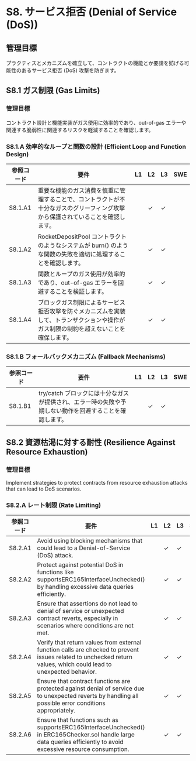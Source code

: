 # S8. サービス拒否 (Denial of Service (DoS))

## 管理目標
プラクティスとメカニズムを確立して、コントラクトの機能とか要請を妨げる可能性のあるサービス拒否 (DoS) 攻撃を防ぎます。


## S8.1 ガス制限 (Gas Limits)

### 管理目標
コントラクト設計と機能実装がガス使用に効率的であり、out-of-gas エラーや関連する脆弱性に関連するリスクを軽減することを確認します。

### S8.1.A 効率的なループと関数の設計 (Efficient Loop and Function Design)

| 参照コード   | 要件                                                                        | L1 | L2 | L3 | SWE |
| ------------ | --------------------------------------------------------------------------- | -- | -- | -- | --- |
| S8.1.A1      | 重要な機能のガス消費を慎重に管理することで、コントラクトが不十分なガスのグリーフィング攻撃から保護されていることを確認します。 |    | ✓  | ✓  |     |
| S8.1.A2      | RocketDepositPool コントラクトのようなシステムが burn() のような関数の失敗を適切に処理することを確認します。 |    | ✓  | ✓  |     |
| S8.1.A3      | 関数とループのガス使用が効率的であり、out-of-gas エラーを回避することを検証します。 |    | ✓  | ✓  |     |
| S8.1.A4      | ブロックガス制限によるサービス拒否攻撃を防ぐメカニズムを実装して、トランザクションや操作がガス制限の制約を超えないことを確保します。 |    | ✓  | ✓  |     |

### S8.1.B フォールバックメカニズム (Fallback Mechanisms)

| 参照コード   | 要件                                                                        | L1 | L2 | L3 | SWE |
| ------------ | --------------------------------------------------------------------------- | -- | -- | -- | --- |
| S8.1.B1      | try/catch ブロックには十分なガスが提供され、エラー時の失敗や予期しない動作を回避することを確認します。 |    | ✓  | ✓  |     |


## S8.2 資源枯渇に対する耐性 (Resilience Against Resource Exhaustion)

### 管理目標
Implement strategies to protect contracts from resource exhaustion attacks that can lead to DoS scenarios.

### S8.2.A レート制限 (Rate Limiting)

| 参照コード   | 要件                                                                        | L1 | L2 | L3 | SWE |
| ------------ | --------------------------------------------------------------------------- | -- | -- | -- | --- |
| S8.2.A1      | Avoid using blocking mechanisms that could lead to a Denial-of-Service (DoS) attack. |    | ✓  | ✓  |     |
| S8.2.A2      | Protect against potential DoS in functions like supportsERC165InterfaceUnchecked() by handling excessive data queries efficiently. |    | ✓  | ✓  |     |
| S8.2.A3      | Ensure that assertions do not lead to denial of service or unexpected contract reverts, especially in scenarios where conditions are not met. |    | ✓  | ✓  |     |
| S8.2.A4      | Verify that return values from external function calls are checked to prevent issues related to unchecked return values, which could lead to unexpected behavior. |    | ✓  | ✓  |     |
| S8.2.A5      | Ensure that contract functions are protected against denial of service due to unexpected reverts by handling all possible error conditions appropriately. |    | ✓  | ✓  |     |
| S8.2.A6      | Ensure that functions such as supportsERC165InterfaceUnchecked() in ERC165Checker.sol handle large data queries efficiently to avoid excessive resource consumption. |    | ✓  | ✓  |     |

